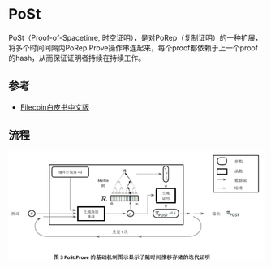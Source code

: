 # PoSt

PoSt（Proof-of-Spacetime, 时空证明），是对PoRep（复制证明）的一种扩展，将多个时间间隔内PoRep.Prove操作串连起来，每个proof都依赖于上一个proof的hash，从而保证证明者持续在持续工作。



## 参考

- [Filecoin白皮书中文版](res/Filecoin白皮书中文版.pdf)



## 流程

![PoSt1.png](res/PoSt1.png)

